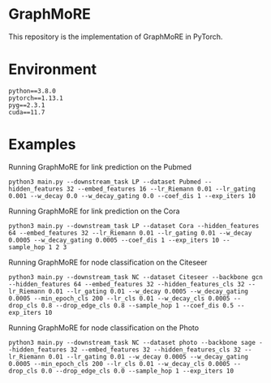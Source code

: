 # GraphMoRE

This repository is the implementation of GraphMoRE in PyTorch.

# Environment

```
python==3.8.0
pytorch==1.13.1
pyg==2.3.1
cuda==11.7
```


# Examples

Running GraphMoRE for link prediction on the Pubmed
```
python3 main.py --downstream_task LP --dataset Pubmed --hidden_features 32 --embed_features 16 --lr_Riemann 0.01 --lr_gating 0.001 --w_decay 0.0 --w_decay_gating 0.0 --coef_dis 1 --exp_iters 10
```

Running GraphMoRE for link prediction on the Cora
```
python3 main.py --downstream_task LP --dataset Cora --hidden_features 64 --embed_features 32 --lr_Riemann 0.01 --lr_gating 0.01 --w_decay 0.0005 --w_decay_gating 0.0005 --coef_dis 1 --exp_iters 10 --sample_hop 1 2 3
```

Running GraphMoRE for node classification on the Citeseer
```
python3 main.py --downstream_task NC --dataset Citeseer --backbone gcn --hidden_features 64 --embed_features 32 --hidden_features_cls 32 --lr_Riemann 0.01 --lr_gating 0.01 --w_decay 0.0005 --w_decay_gating 0.0005 --min_epoch_cls 200 --lr_cls 0.01 --w_decay_cls 0.0005 --drop_cls 0.8 --drop_edge_cls 0.8 --sample_hop 1 --coef_dis 0.5 --exp_iters 10
```

Running GraphMoRE for node classification on the Photo
```
python3 main.py --downstream_task NC --dataset photo --backbone sage --hidden_features 32 --embed_features 32 --hidden_features_cls 32 --lr_Riemann 0.01 --lr_gating 0.01 --w_decay 0.0005 --w_decay_gating 0.0005 --min_epoch_cls 200 --lr_cls 0.01 --w_decay_cls 0.0005 --drop_cls 0.0 --drop_edge_cls 0.0 --sample_hop 1 --exp_iters 10
```
